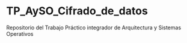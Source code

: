 # TP_AySO_Cifrado_de_datos
Repositorio del Trabajo Práctico integrador de Arquitectura y Sistemas Operativos

